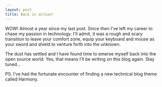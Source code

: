 ```yaml
---
layout: post
title: Back in action! 
---
```


WOW!  Almost a year since my last post.  Since then I've left my career to chase my passion in technology.  I'll admit, it was a rough and scary transition to leave your comfort zone, equip your keyboard and mouse as your sword and shield to venture forth into the unknown.

The dust has settled and I have found time to emerse myself back into the open source world.  Yes, that means I'll be writing on this blog again.  Stay tuned...

PS.  I've had the fortunate encounter of finding a new technical blog theme called Harmony.  
